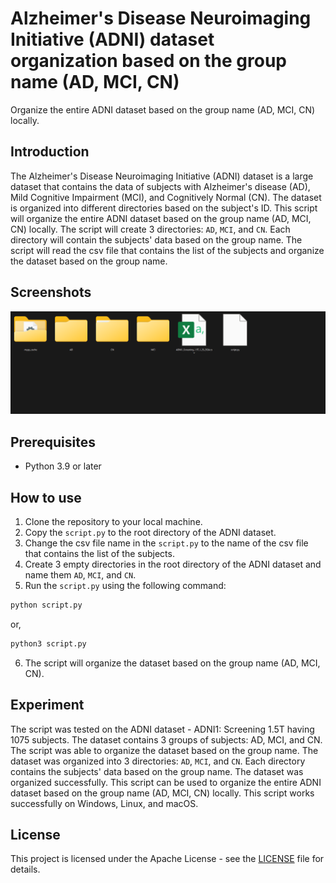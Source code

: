 # Alzheimer's Disease Neuroimaging Initiative (ADNI) dataset organization based on the group name (AD, MCI, CN)
Organize the entire ADNI dataset based on the group name (AD, MCI, CN) locally.

## Introduction
The Alzheimer's Disease Neuroimaging Initiative (ADNI) dataset is a large dataset that contains the data of subjects with Alzheimer's disease (AD), Mild Cognitive Impairment (MCI), and Cognitively Normal (CN). The dataset is organized into different directories based on the subject's ID. This script will organize the entire ADNI dataset based on the group name (AD, MCI, CN) locally. The script will create 3 directories: `AD`, `MCI`, and `CN`. Each directory will contain the subjects' data based on the group name. The script will read the csv file that contains the list of the subjects and organize the dataset based on the group name.

## Screenshots

![Screenshot](./img/cover.png)

## Prerequisites
- Python 3.9 or later

## How to use
1. Clone the repository to your local machine.
2. Copy the `script.py` to the root directory of the ADNI dataset.
3. Change the csv file name in the `script.py` to the name of the csv file that contains the list of the subjects.
4. Create 3 empty directories in the root directory of the ADNI dataset and name them `AD`, `MCI`, and `CN`.
5. Run the `script.py` using the following command:
```bash
python script.py
```
or,
```bash
python3 script.py
```
6. The script will organize the dataset based on the group name (AD, MCI, CN).


## Experiment
The script was tested on the ADNI dataset - ADNI1: Screening 1.5T having 1075 subjects. The dataset contains 3 groups of subjects: AD, MCI, and CN. The script was able to organize the dataset based on the group name. The dataset was organized into 3 directories: `AD`, `MCI`, and `CN`. Each directory contains the subjects' data based on the group name. The dataset was organized successfully. This script can be used to organize the entire ADNI dataset based on the group name (AD, MCI, CN) locally. This script works successfully on Windows, Linux, and macOS.

## License
This project is licensed under the Apache License - see the [LICENSE](LICENSE) file for details.